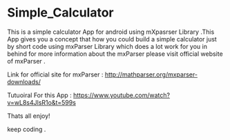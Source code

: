 # Simple_Calculator


This is a simple calculator App for android using mXpasrser Library .This App gives you a concept that how you could build a simple calculator
just by short code using mxParser Library which does a lot work for you in behind for more information about the mxParser please visit official
website of mxParser .

Link for official site for mxParser : http://mathparser.org/mxparser-downloads/

Tutuoiral For this App : https://www.youtube.com/watch?v=wL8s4JlsR1o&t=599s

Thats all enjoy!

keep coding .
